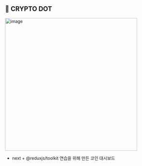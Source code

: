 ## 🐂 CRYPTO DOT

<div style="margin: auto 0;"> 
<img width="437" alt="image" src="https://user-images.githubusercontent.com/50140505/198860072-086c171f-d815-4fad-8173-1d8b1d52b68b.png">
</div>

- next + @reduxjs/toolkit 연습을 위해 만든 코인 대시보드
